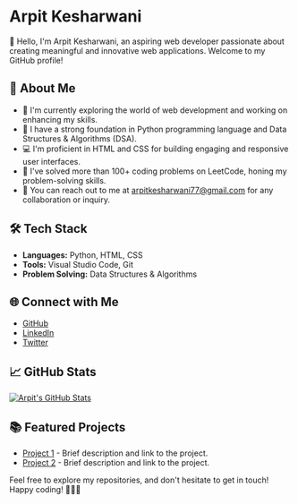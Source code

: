 # Arpit Kesharwani

👋 Hello, I'm Arpit Kesharwani, an aspiring web developer passionate about creating meaningful and innovative web applications. Welcome to my GitHub profile!

## 🚀 About Me

- 🔭 I'm currently exploring the world of web development and working on enhancing my skills.
- 🌱 I have a strong foundation in Python programming language and Data Structures & Algorithms (DSA).
- 💻 I'm proficient in HTML and CSS for building engaging and responsive user interfaces.
- 🧠 I've solved more than 100+ coding problems on LeetCode, honing my problem-solving skills.
- 📧 You can reach out to me at [arpitkesharwani77@gmail.com](mailto:arpitkesharwani77@gmail.com) for any collaboration or inquiry.

## 🛠️ Tech Stack

- **Languages:** Python, HTML, CSS
- **Tools:** Visual Studio Code, Git
- **Problem Solving:** Data Structures & Algorithms

## 🌐 Connect with Me

- [GitHub](https://github.com/arpitkesharwani77)
- [LinkedIn](https://www.linkedin.com/in/arpitkesharwani/)
- [Twitter](https://twitter.com/arpitkesharwani)

## 📈 GitHub Stats

[![Arpit's GitHub Stats](https://github-readme-stats.vercel.app/api?username=arpitkesharwani77&show_icons=true&theme=radical)](https://github.com/arpitkesharwani77)

## 📚 Featured Projects

- [Project 1](#) - Brief description and link to the project.
- [Project 2](#) - Brief description and link to the project.

Feel free to explore my repositories, and don't hesitate to get in touch! Happy coding! 👨‍💻✨

